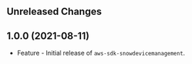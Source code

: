 Unreleased Changes
------------------

1.0.0 (2021-08-11)
------------------

* Feature - Initial release of `aws-sdk-snowdevicemanagement`.

